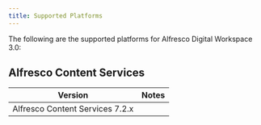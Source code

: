 ```yaml
---
title: Supported Platforms
---
```

The following are the supported platforms for Alfresco Digital Workspace 3.0:

## Alfresco Content Services

| Version | Notes |
| ------- | ----- |
| Alfresco Content Services 7.2.x | |
